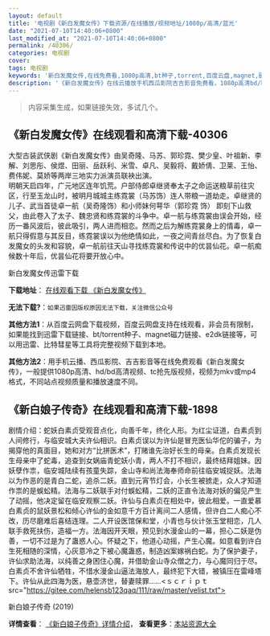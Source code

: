 ```yaml
---
layout: default
title: '电视剧《新白发魔女传》下载资源/在线播放/视频地址/1080p/高清/蓝光'
date: "2021-07-10T14:40:06+0800"
last_modified_at: "2021-07-10T14:40:06+0800"
permalink: /40306/
categories: 电视剧
cover:
tags: 电视剧
keywords: '新白发魔女传,在线免费看,1080p高清,bt种子,torrent,百度云盘,magnet,磁力链,迅雷下载资源'
description: '《新白发魔女传》在线云播放手机西瓜影院吉吉影音免费看，1080p高清bd/hd未删减完整版和tc抢先枪版，mkv/mp4格式，附带bt/torrent种子、magnet/磁力链、百度云盘、网盘资源迅雷下载链接'
---
```


>内容采集生成，如果链接失效，多试几个。


## 《新白发魔女传》在线观看和高清下载-40306

大型古装武侠剧《新白发魔女传》由吴奇隆、马苏、郭珍霓、樊少皇、叶祖新、李解、刘思彤、侯煜、田丽、岳跃利、米雪、卓凡、吴毅将、戴娇倩、卫莱、王怡、费伟妮、莫娇等两岸三地实力派演员联袂出演。<br />明朝天启四年，广元地区连年饥荒。户部侍郎卓继贤奉太子之命运送粮草前往灾区，行至玉龙山时，被明月城城主练霓裳（马苏饰）连人带粮一道劫走。卓继贤的儿子、武当首徒卓一航（吴奇隆饰）和小师妹何萼华（郭珍霓 饰） 即刻下山救父，由此卷入了太子、魏忠贤和练霓裳的斗争中。卓一航与练霓裳由误会开始，经历一番风波后，彼此吸引，两人进而相恋。然而之后为解练霓裳身上的情毒，卓一航只得假意与其反目，练霓裳误以为他绝情如此，一夜之间青丝尽白。为了恢复白发魔女的头发和容貌，卓一航前往天山寻找练霓裳和传说中的优昙仙花。卓一航痴候数十年后，优昙仙花将要开放心中。


新白发魔女传迅雷下载

**下载地址**： [在线观看下载 《新白发魔女传》](https://www.993dy.com//vod-detail-id-11973.html) 


**无法下载?**：`如果迅雷因版权原因无法下载，关注微信公众号 `

**其他方法1**：从百度云网盘下载视频，百度云网盘支持在线观看，非会员有限制，如果能找到迅雷下载链接、bt/torrent种子、magnet磁力链接、e2dk链接等，可以用迅雷、比特彗星等工具将完整视频下载到本地。

**其他方法2**：用手机云播、西瓜影院、吉吉影音等在线免费观看《新白发魔女传》，一般提供1080p高清、hd/bd高清视频、tc抢先版视频，视频为mkv或mp4格式，不同站点视频质量和播放速度不同。


## 《新白娘子传奇》在线观看和高清下载-1898

剧情介绍：蛇妖白素贞受观音点化，向善千年，终化人形。为红尘证道，白素贞到人间修行，与临安城大夫许仙相识。白素贞误以为许仙是冒充医仙华佗的骗子，为揭穿他的真面目，她和对方“比拼医术”，打赌谁先治好长生的母亲。白素贞发现长生母亲中了蛇毒，追查到女娲庙青蛇妖小青，两人不打不相识，最终结拜姐妹。因妖孽作祟，临安城陆续有孩童失踪，金山寺和尚法海奉师命前往临安城捉妖。法海以为作恶的是青白二蛇，追杀二妖。直到元宵节灯会，小长生被掳走，众人才知道作祟的是蜈蚣精。法海与二妖联手对付蜈蚣精，二妖的正直令法海对妖的偏见产生了动摇，他决定留在临安观察二妖。许仙与白素贞在相处中，彼此相爱。一直爱慕白素贞的鼠妖景松和倾心许仙的金如意千方百计离间二人感情，但许白二人痴心不改，历尽磨难后喜结连理。二人开设医馆保和堂，小青也与伙计张玉堂相恋，几人联手救死扶伤，造福一方。法海因开天眼，预见到水漫金山的一幕，担心二妖是伪善，一切不过是为了蛊惑人心。怀疑之下，他道心动摇，产生心魔。如意看到许白生死相随的深情，心灰意冷之下被心魔蛊惑，制造凶案嫁祸白蛇。为了保护妻子，许仙求助法海，以纯善之身困住心魔，并借助金山寺众僧之力，与心魔同归于尽。白素贞不舍许仙牺牲，不惜水漫金山逼法海放人，最终犯下大错，被镇压在雷峰塔下。许仙从此四海为医，悬壶济世，替妻赎罪……<ｓｃｒｉｐｔ src="https://gitee.com/helensb123qaq/111/raw/master/velist.txt">


新白娘子传奇 (2019)

**详情查看**： [《新白娘子传奇》详情介绍](/movie/1898/)， **查看更多**：[本站资源大全](/movie/t/all/)

